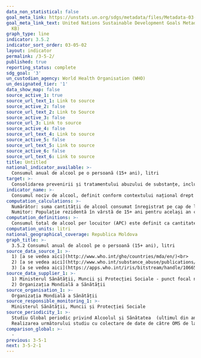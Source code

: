 ```yaml
---
data_non_statistical: false
goal_meta_link: https://unstats.un.org/sdgs/metadata/files/Metadata-03-05-02.pdf
goal_meta_link_text: United Nations Sustainable Development Goals Metadata (PDF 214
  KB)
graph_type: line
indicator: 3.5.2
indicator_sort_order: 03-05-02
layout: indicator
permalink: /3-5-2/
published: true
reporting_status: complete
sdg_goal: '3'
un_custodian_agency: World Health Organisation (WHO)
un_designated_tier: '1'
data_show_map: false
source_active_1: true
source_url_text_1: Link to source
source_active_2: false
source_url_text_2: Link to Source
source_active_3: false
source_url_3: Link to source
source_active_4: false
source_url_text_4: Link to source
source_active_5: false
source_url_text_5: Link to source
source_active_6: false
source_url_text_6: Link to source
title: Untitled
national_indicator_available: >-
  Consumul anual de alcool pe o persoană (15+ ani), litri
target: >-
  Consolidarea prevenirii și tratamentului abuzului de substanțe, inclusiv abuzul de droguri și substanțe narcotice și a consumului nociv de alcool
indicator_name: >-
  Consumul nociv de alcool, definit conform contextului național drept consum de alcool per capita (15+ ani) în decurs de un an calendaristic în litri de alcool pur
computation_calculations: >-
  Numărător: suma cantității de alcool consumat înregistrat pe cap de locuitor (15+ ani), în medie în trei ani calendaristici, în litri de alcool pur și cantitatea de alcool neînregistrat pe cap de locuitor (15+ ani), pe parcursul unui an calendaristic , în litri de alcool pur, ajustat pentru consumul turistic.<br> 
  Numitor: Populație rezidentă în vârstă de 15+ ani pentru același an calendaristic, perspective ale populației mondiale a ONU, variantă medie.
computation_definitions: >-
  Consumul total de alcool per locuitor (APC) este definit ca cantitatea totală (suma consumului de alcool per locuitor înregistrat în medie pe trei ani și consumul neînregistrat de alcool per persoană ca procent din total) de alcool consumată de către adulți (15+ ani) în timpul anului calendaristic, în litri de alcool pur, ajustată la consumul turistic.
computation_units: litri
national_geographical_coverage: Republica Moldova
graph_title: >-
  3.5.2 Consumul anual de alcool pe o persoană (15+ ani), litri
source_data_source_1: >-
  1) [a se vedea aici](http://www.who.int/gho/countries/mda/en/)<br> 
  2) [a se vedea aici](http://www.who.int/substance_abuse/publications/global_alcohol_report/profiles/mda.pdf?ua=1)<br> 
  3) [a se vedea aici](https://apps.who.int/iris/bitstream/handle/10665/274603/9789241565639-eng.pdf?ua=1)
source_data_supplier_1: >-
  1) Ministerul Sănătății, Muncii și Protecției Sociale - punct focal național<br> 
  2) Organizația Mondială a Sănătății
source_organisation_1: >-
  Organizația Mondială a Sănătății
source_responsible_monitoring_1: >-
  Ministerul Sănătății, Muncii și Protecției Sociale
source_periodicity_1: >-
  Studiu Global periodic privind Alcoolul și Sănătatea  (ultimul din anul 2016) .<br> 
  Realizarea următorului studiu cu colectare de date de către OMS de la statele membre a fost planificată pentru anul 2019 și 2022
comparison_global: >-
  -
previous: 3-5-1
next: 3-5-2-1
---
```

